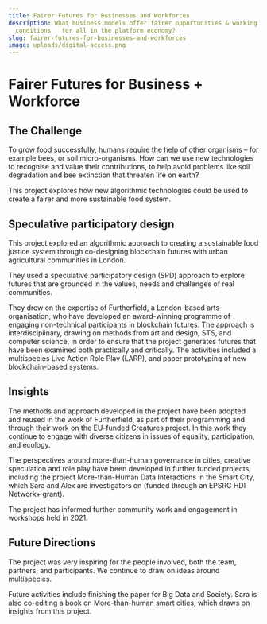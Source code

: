 ```yaml
---
title: Fairer Futures for Businesses and Workforces
description: What business models offer fairer opportunities & working
  conditions   for all in the platform economy?
slug: fairer-futures-for-businesses-and-workforces
image: uploads/digital-access.png
---
```

# Fairer Futures for Business + Workforce

## The Challenge

To grow food successfully, humans require the help of other organisms – for example bees, or soil micro-organisms. How can we use new technologies to recognise and value their contributions, to help avoid problems like soil degradation and bee extinction that threaten life on earth?

This project explores how new algorithmic technologies could be used to create a fairer and more sustainable food system.

## Speculative participatory design

This project explored an algorithmic approach to creating a sustainable food justice system through co-designing blockchain futures with urban agricultural communities in London.

They used a speculative participatory design (SPD) approach to explore futures that are grounded in the values, needs and challenges of real communities.

They drew on the expertise of Furtherfield, a London-based arts organisation, who have developed an award-winning programme of engaging non-technical participants in blockchain futures. The approach is interdisciplinary, drawing on methods from art and design, STS, and computer science, in order to ensure that the project generates futures that have been examined both practically and critically. The activities included a multispecies Live Action Role Play (LARP), and paper prototyping of new blockchain-based systems.

## Insights

The methods and approach developed in the project have been adopted and reused in the work of Furtherfield, as part of their programming and through their work on the EU-funded Creatures project. In this work they continue to engage with diverse citizens in issues of equality, participation, and ecology.

The perspectives around more-than-human governance in cities, creative speculation and role play have been developed in further funded projects, including the project More-than-Human Data Interactions in the Smart City, which Sara and Alex are investigators on (funded through an EPSRC HDI Network+ grant).

The project has informed further community work and engagement in workshops held in 2021.

## Future Directions

The project was very inspiring for the people involved, both the team, partners, and participants. We continue to draw on ideas around multispecies.

Future activities include finishing the paper for Big Data and Society. Sara is also co-editing a book on More-than-human smart cities, which draws on insights from this project.